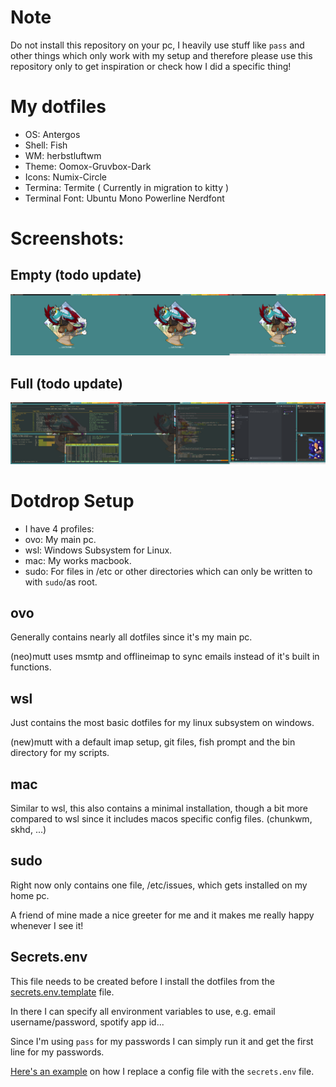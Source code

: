# Note

Do not install this repository on your pc, I heavily use stuff like `pass` and other things which only work with my setup and therefore please use this repository only to get inspiration or check how I did a specific thing!

# My dotfiles

* OS: Antergos
* Shell: Fish
* WM: herbstluftwm
* Theme: Oomox-Gruvbox-Dark
* Icons: Numix-Circle
* Termina: Termite ( Currently in migration to kitty )
* Terminal Font: Ubuntu Mono Powerline Nerdfont

# Screenshots:

## Empty (todo update)
![](empty.png)

## Full (todo update)
![](full.png)

# Dotdrop Setup

* I have 4 profiles:
 * ovo: My main pc.
 * wsl: Windows Subsystem for Linux. 
 * mac: My works macbook.
 * sudo: For files in /etc or other directories which can only be written to with `sudo`/as root.

## ovo
Generally contains nearly all dotfiles since it's my main pc. 

(neo)mutt uses msmtp and offlineimap to sync emails instead of it's built in functions.

## wsl
Just contains the most basic dotfiles for my linux subsystem on windows. 

(new)mutt with a default imap setup, git files, fish prompt and the bin directory for my scripts.

## mac
Similar to wsl, this also contains a minimal installation, though a bit more compared to wsl since it includes macos specific config files. (chunkwm, skhd, ...)

## sudo
Right now only contains one file, /etc/issues, which gets installed on my home pc. 

A friend of mine made a nice greeter for me and it makes me really happy whenever I see it!

## Secrets.env
This file needs to be created before I install the dotfiles from the [secrets.env.template](https://git.hoot.town/lyze/dotfiles-public/src/master/secrets.env.template) file.

In there I can specify all environment variables to use, e.g. email username/password, spotify app id...

Since I'm using `pass` for my passwords I can simply run it and get the first line for my passwords.

[Here's an example](https://git.hoot.town/lyze/dotfiles-public/src/master/dotfiles/config/mopidy/mopidy.conf#L116) on how I replace a config file with the `secrets.env` file.
